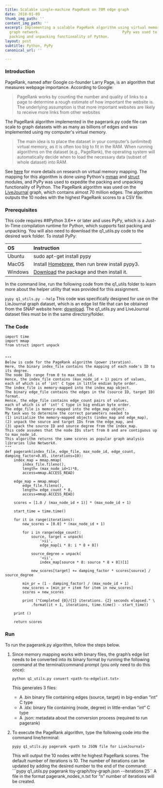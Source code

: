 ```yaml
---
title: Scalable single-machine PageRank on 70M edge graph
date: 2018-01-09
thumb_img_path: ''
content_img_path: ''
excerpt: Implementing a scalable PageRank algorithm using virtual memory on the LiveJournal
  graph network.                                      PyPy was used to expedite the
  packing and unpacking functionality of Python.
layout: post
subtitle: Python, PyPy
canonical_url: ''

---
```

### Introduction
PageRank, named after Google co-founder Larry Page, is an algorithm that measures webpage importance. According to Google: 
>PageRank works by counting the number and quality of links to a page to determine a rough estimate of how important the website is. The underlying assumption is that more important websites are likely to receive more links from other websites
                                                               
The PageRank algorithm implemented in the pagerank.py code file can scale to graph datasets with as many as billions of edges and was implemented using my computer's virtual memory.
>The main idea is to place the dataset in your computer’s (unlimited) virtual memory, as it is often too big to fit in the RAM. When running algorithms on the dataset (e.g., PageRank), 
the operating system will automatically decide when to load the necessary data (subset of whole dataset) into RAM.

See [here]("http://poloclub.gatech.edu/mmap/") for more details on research on virtual memory mapping. The mapping for this algorithm is done using Python's [mmap]("https://docs.python.org/3/library/mmap.html) and [struct]("https://docs.python.org/2/library/struct.html") modules, and PyPy was used to expedite the packing and unpacking functionality of Python.
The PageRank algorithm was used on the [LiveJournal]("https://snap.stanford.edu/data/soc-LiveJournal1.html") graph, which contains almost 70 million edges.
The algorithm outputs the 10 nodes with the highest PageRank scores to a CSV file. 

### Prerequisites
This code requires ##Python 3.6** or later and uses PyPy, which is a Just-In-Time compilation runtime for Python, which supports fast packing and unpacking. You will also need to download the q1_utils.py code to the desired work folder. To install PyPy:

|OS |Instruction      |
|:----------|:-------------|
|Ubuntu |sudo apt-get install pypy|
|MacOS |Install [Homebrew](https://brew.sh/), then run brew install pypy3.|
|Windows |[Download](http://pypy.org/download.html#python2-7-compatible-pypy-5-4-1 ) the package and then install it. |

In the command line, run the following code from the q1_utils folder to learn more about the helper utility that was provided for this assignment.

```pypy q1_utils.py --help```
This code was specifically designed for use on the LieJournal graph dataset, which is an edge list file that can be obtained from the SNAP website here: [download](https://snap.stanford.edu/data/soc-LiveJournal1.html). The q1_utils.py and LiveJournal dataset files must be in the same directory/folder.

### The Code
```
import time
import mmap
from struct import unpack


"""
Below is code for the PageRank algorithm (power iteration).
Here, the binary index_file contains the mapping of each node's ID to its degree.
The node IDs range from 0 to max_node_id.
Hence, the index_file contains (max_node_id + 1) pairs of values,
each of which is of 'int' C type in little endian byte order.
The index_file is memory-mapped into the index_map object.
The binary edge_file contains the edges in the (source ID, target ID) format.
Hence, the edge_file contains edge_count pairs of values,
each of which is of 'int' C type in big endian byte order.
The edge_file is memory-mapped into the edge_map object.
My task was to determine the correct parameters needed to
(1) initialize the memory-mapped objects (index_map and edge_map),
(2) unpack the source and target IDs from the edge_map, and
(3) upack the source ID and source degree from the index_map.
This code assumes that the node IDs start from 0 and are contiguous up to max_node_id.
This algorithm returns the same scores as popular graph analysis libraries like NetworkX.
"""
def pagerank(index_file, edge_file, max_node_id, edge_count, damping_factor=0.85, iterations=10):
    index_map = mmap.mmap(
        index_file.fileno(),
        length= (max_node_id+1)*8,  
        access=mmap.ACCESS_READ)

    edge_map = mmap.mmap(
        edge_file.fileno(),
        length= edge_count * 8,  
        access=mmap.ACCESS_READ)

    scores = [1.0 / (max_node_id + 1)] * (max_node_id + 1)

    start_time = time.time()

    for it in range(iterations):
        new_scores = [0.0] * (max_node_id + 1)

        for i in range(edge_count):
            source, target = unpack(
                '>ii',  
                edge_map[i * 8: i * 8 + 8])  

            source_degree = unpack(
                '<ii',  
                index_map[source * 8: source * 8 + 8])[1]  

            new_scores[target] += damping_factor * scores[source] / source_degree

        min_pr = (1 - damping_factor) / (max_node_id + 1)
        new_scores = [min_pr + item for item in new_scores]
        scores = new_scores

        print ("Completed {0}/{1} iterations. {2} seconds elapsed." \
            .format(it + 1, iterations, time.time() - start_time))

    print ()

    return scores
```

### Run
To run the pagerank.py algorithm, follow the steps below. 
1. Since memory mapping works with binary files, the graph’s edge list needs to be converted into its binary format by running the following command at the terminal/command prompt (you only need to do this once):

    ```python q1_utils.py convert <path-to-edgelist.txt>```

    This generates 3 files:
    * A .bin binary file containing edges (source, target) in big-endian “int” C type
    * A .idx: binary file containing (node, degree) in little-endian “int” C type
    * A .json: metadata about the conversion process (required to run pagerank)

2. To execute the PageRank algorithm, type the following code into the command line/terminal:

    ```pypy q1_utils.py pagerank <path to JSON file for LiveJournal>```

    This will output the 10 nodes witht he highest PageRank scores. The default number of iterations is 10. The number of iterations can be updated by adding the desired number to the end of the command:
    ```pypy q1_utils.py pagerank toy-graph/toy-graph.json --iterations 25``
    A file in the format pagerank_nodes_n.txt  for “n” number of iterations will be created.

